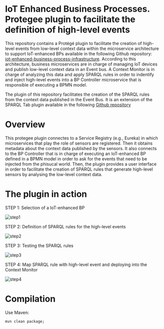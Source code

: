# IoT Enhanced Business Processes. Protegee plugin to facilitate the definition of high-level events

This repository contains a Protégé plugin to facilitate the creation of high-level events from low-level context data within the microservice architecture to support IoT-enhanced BPs available in the following Github repository: [iot-enhanced-business-process-infrastructure](https://github.com/microserviceresearch/iot-enhanced-business-process-infrastructure). According to this architecture, business microservices are in charge of managing IoT devices and publish low-level context data in an Event bus. A Context Monitor is in charge of analyzing this data and apply SPARQL rules in order to indentify and inject high-level events into a BP Controller microservice that is responsible of executing a BPMN model. 

The plugin of this repository facilitates the creation of the SPARQL rules from the context data published in the Event Bus. It is an extension of the SPARQL Tab plugin available in the following [Github repository](https://github.com/protegeproject/sparql-query-plugin)

# Overview

This protegee plugin connectes to a Service Registry (e.g., Eureka) in which microservices that play the role of sensors are registered. Then it obtains metadata about the context data published by the sensors. It also connects to the BP Controller that is in charge of executing an IoT-enhanced BP defined in a BPMN model in order to ask for the events that need to be injected from the phisucal world. Then, the plugin provides a user interface in order to facilitate the creation of SPARQL rules that generate high-level sensors by analysing the low-level context data.   

# The plugin in action

STEP 1: Selection of a IoT-enhanced BP

![step1](./step1.gif "Step 1")

STEP 2: Definition of SPARQL rules for the high-level events

![step2](./step2.gif "Step 2")

STEP 3: Testing the SPARQL rules 

![step3](./step3.gif "Step 3")

STEP 4: Map SPARQL rule with high-level event and deploying into the Context Monitor

![step4](./step4.gif "Step 4")

# Compilation

Use Maven:

```console
mvn clean package;
```
